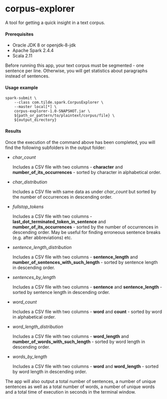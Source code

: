# corpus-explorer

A tool for getting a quick insight in a text corpus.<br>

#### Prerequisites
* Oracle JDK 8 or openjdk-8-jdk
* Apache Spark 2.4.4
* Scala 2.11

Before running this app, your text corpus must be segmented - one sentence per line. Otherwise, you will get statistics about paragraphs instead of sentences.

#### Usage example
```
spark-submit \
    --class com.tilde.spark.CorpusExplorer \
    --master local[*] \
    corpus-explorer-1.0-SNAPSHOT.jar \
    ${path_or_pattern/to/plaintext/corpus/file} \
    ${output_directory}
```

#### Results
Once the execution of the command above has been completed, you will find the following subfolders in the output folder:
- _char_count_
  
  Includes a CSV file with two columns - __character__ and __number_of_its_occurrences__ - sorted by character in alphabetical order.
  
- _char_distribution_

  Includes a CSV file with same data as under _char_count_ but sorted by the number of occurrences in descending order.
  
- _fullstop_tokens_

  Includes a CSV file with two columns - __last_dot_terminated_token_in_sentence__ and __number_of_its_occurrences__ - sorted by the number of occurrences in descending order.
  May be useful for finding erroneous sentence breaks (e.g. after abbreviations) etc.

- _sentence_length_distribution_

  Includes a CSV file with two columns - __sentence_length__ and __number_of_sentences_with_such_length__ - sorted by sentence length in descending order.
  
- _sentences_by_length_

  Includes a CSV file with two columns - __sentence__ and __sentence_length__ - sorted by sentence length in descending order.
  
- _word_count_

  Includes a CSV file with two columns - __word__ and __count__ - sorted by word in alphabetical order.
  
- _word_length_distribution_

  Includes a CSV file with two columns - __word_length__ and __number_of_words_with_such_length__ - sorted by word length in descending order.
  
- _words_by_length_

  Includes a CSV file with two columns - __word__ and __word_length__ - sorted by word length in descending order.
  
The app will also output a total number of sentences, a number of unique sentences as well as a total number of words, a number of unique words and a total time of execution in seconds in the terminal window.
